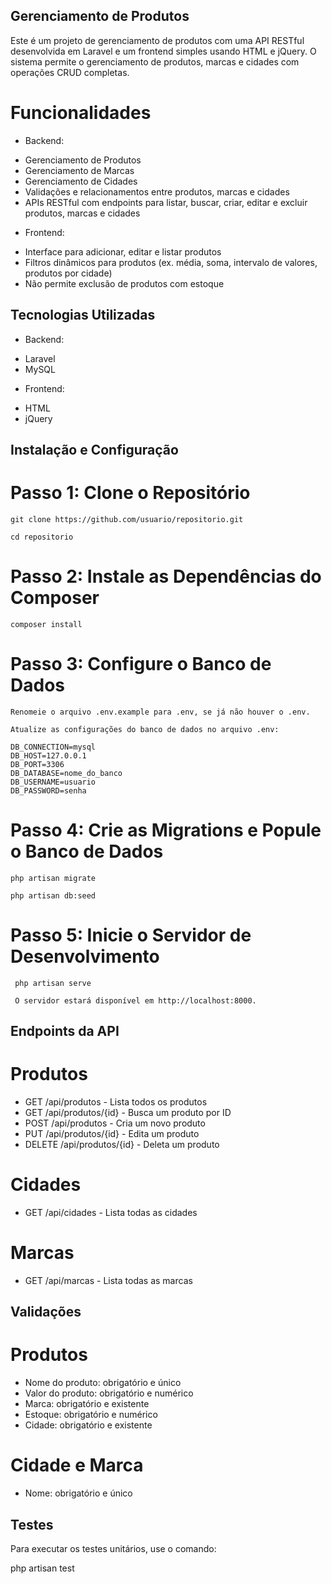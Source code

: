 ## Gerenciamento de Produtos

Este é um projeto de gerenciamento de produtos com uma API RESTful desenvolvida em Laravel e um frontend simples usando HTML e jQuery. O sistema permite o gerenciamento de produtos, marcas e cidades com operações CRUD completas.

# Funcionalidades

+ Backend:

 - Gerenciamento de Produtos
 - Gerenciamento de Marcas
 - Gerenciamento de Cidades
 - Validações e relacionamentos entre produtos, marcas e cidades
 - APIs RESTful com endpoints para listar, buscar, criar, editar e excluir produtos, marcas e cidades

+ Frontend:

 - Interface para adicionar, editar e listar produtos
 - Filtros dinâmicos para produtos (ex. média, soma, intervalo de valores, produtos por cidade)
 - Não permite exclusão de produtos com estoque

 ## Tecnologias Utilizadas

+ Backend:

 - Laravel
 - MySQL

+ Frontend:

 - HTML
 - jQuery

  ## Instalação e Configuração

  # Passo 1: Clone o Repositório
    
    git clone https://github.com/usuario/repositorio.git

    cd repositorio

  # Passo 2: Instale as Dependências do Composer

    composer install
 
  # Passo 3: Configure o Banco de Dados

    Renomeie o arquivo .env.example para .env, se já não houver o .env.

    Atualize as configurações do banco de dados no arquivo .env:

    DB_CONNECTION=mysql
    DB_HOST=127.0.0.1
    DB_PORT=3306
    DB_DATABASE=nome_do_banco
    DB_USERNAME=usuario
    DB_PASSWORD=senha


  # Passo 4: Crie as Migrations e Popule o Banco de Dados

    php artisan migrate

    php artisan db:seed

  # Passo 5: Inicie o Servidor de Desenvolvimento

     php artisan serve

     O servidor estará disponível em http://localhost:8000.


  ## Endpoints da API

  # Produtos

  + GET /api/produtos - Lista todos os produtos
  + GET /api/produtos/{id} - Busca um produto por ID
  + POST /api/produtos - Cria um novo produto
  + PUT /api/produtos/{id} - Edita um produto
  + DELETE /api/produtos/{id} - Deleta um produto

  # Cidades

  + GET /api/cidades - Lista todas as cidades

  # Marcas

  + GET /api/marcas - Lista todas as marcas

  ## Validações

  # Produtos

  + Nome do produto: obrigatório e único
  + Valor do produto: obrigatório e numérico
  + Marca: obrigatório e existente
  + Estoque: obrigatório e numérico
  + Cidade: obrigatório e existente

  # Cidade e Marca

  + Nome: obrigatório e único

  ## Testes

  Para executar os testes unitários, use o comando:

  php artisan test

